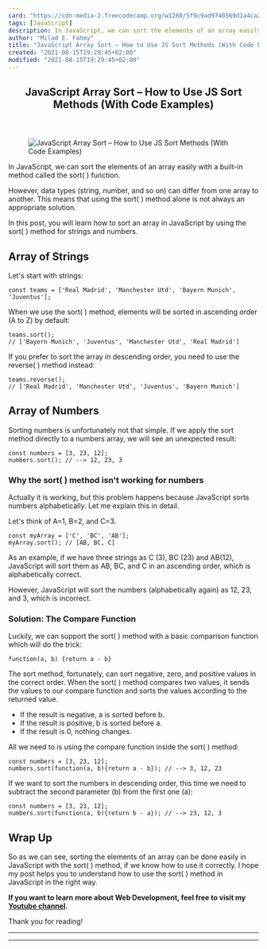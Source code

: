 ```yaml
---
card: "https://cdn-media-2.freecodecamp.org/w1280/5f9c9ad9740569d1a4ca2820.jpg"
tags: [JavaScript]
description: In JavaScript, we can sort the elements of an array easily wi
author: "Milad E. Fahmy"
title: "JavaScript Array Sort – How to Use JS Sort Methods (With Code Examples)"
created: "2021-08-15T19:29:45+02:00"
modified: "2021-08-15T19:29:45+02:00"
---
```

<div class="site-wrapper">
<main id="site-main" class="site-main outer">
<div class="inner">
<article class="post-full post tag-javascript ">
<header class="post-full-header">
<h1 class="post-full-title">JavaScript Array Sort – How to Use JS Sort Methods (With Code Examples)</h1>
</header>
<figure class="post-full-image">
<picture>
<source media="(max-width: 700px)" sizes="1px" srcset="data:image/gif;base64,R0lGODlhAQABAIAAAAAAAP///yH5BAEAAAAALAAAAAABAAEAAAIBRAA7 1w">
<source media="(min-width: 701px)" sizes="(max-width: 800px) 400px,
(max-width: 1170px) 700px,
1400px" srcset="https://cdn-media-2.freecodecamp.org/w1280/5f9c9ad9740569d1a4ca2820.jpg 300w,
https://cdn-media-2.freecodecamp.org/w1280/5f9c9ad9740569d1a4ca2820.jpg 600w,
https://cdn-media-2.freecodecamp.org/w1280/5f9c9ad9740569d1a4ca2820.jpg 1000w,
https://cdn-media-2.freecodecamp.org/w1280/5f9c9ad9740569d1a4ca2820.jpg 2000w">
<img onerror="this.style.display='none'" src="https://cdn-media-2.freecodecamp.org/w1280/5f9c9ad9740569d1a4ca2820.jpg" alt="JavaScript Array Sort – How to Use JS Sort Methods (With Code Examples)">
</picture>
</figure>
<section class="post-full-content">
<div class="post-content">
<p>In JavaScript, we can sort the elements of an array easily with a built-in method called the sort( ) function. </p>
<p>However, data types (string, number, and so on) can differ from one array to another. This means that using the sort( ) method alone is not always an appropriate solution. </p>
<p>In this post, you will learn how to sort an array in JavaScript by using the sort( ) method for strings and numbers.</p>
<h2 id="array-of-strings">Array of Strings</h2>
<p>Let's start with strings:</p><pre><code class="language-javascript">const teams = ['Real Madrid', 'Manchester Utd', 'Bayern Munich', 'Juventus'];</code></pre>
<p>When we use the sort( ) method, elements will be sorted in ascending order (A to Z) by default:</p><pre><code class="language-javascript">teams.sort();
// ['Bayern Munich', 'Juventus', 'Manchester Utd', 'Real Madrid']</code></pre>
<p>If you prefer to sort the array in descending order, you need to use the reverse( ) method instead:</p><pre><code class="language-javascript">teams.reverse();
// ['Real Madrid', 'Manchester Utd', 'Juventus', 'Bayern Munich']</code></pre>
<h2 id="array-of-numbers">Array of Numbers</h2>
<p>Sorting numbers is unfortunately not that simple. If we apply the sort method directly to a numbers array, we will see an unexpected result:</p><pre><code class="language-javascript">const numbers = [3, 23, 12];
numbers.sort(); // --&gt; 12, 23, 3</code></pre>
<h3 id="why-the-sort-method-isn-t-working-for-numbers">Why the sort( ) method isn't working for numbers</h3>
<p>Actually it is working, but this problem happens because JavaScript sorts numbers alphabetically. Let me explain this in detail.</p>
<p>Let's think of A=1, B=2, and C=3.</p><pre><code class="language-javascript">const myArray = ['C', 'BC', 'AB'];
myArray.sort(); // [AB, BC, C]</code></pre>
<p>As an example, if we have three strings as C (3), BC (23) and AB(12), JavaScript will sort them as AB, BC, and C in an ascending order, which is alphabetically correct.</p>
<p>However, JavaScript will sort the numbers (alphabetically again) as 12, 23, and 3, which is incorrect.</p>
<h3 id="solution-the-compare-function">Solution: The Compare Function</h3>
<p>Luckily, we can support the sort( ) method with a basic comparison function which will do the trick:</p><pre><code class="language-javascript">function(a, b) {return a - b}</code></pre>
<p>The sort method, fortunately, can sort negative, zero, and positive values in the correct order. When the sort( ) method compares two values, it sends the values to our compare function and sorts the values according to the returned value.</p>
<ul>
<li>If the result is negative, a is sorted before b.</li>
<li>If the result is positive, b is sorted before a.</li>
<li>If the result is 0, nothing changes.</li>
</ul>
<p>All we need to is using the compare function inside the sort( ) method:</p><pre><code class="language-javascript">const numbers = [3, 23, 12];
numbers.sort(function(a, b){return a - b}); // --&gt; 3, 12, 23</code></pre>
<p>If we want to sort the numbers in descending order, this time we need to subtract the second parameter (b) from the first one (a):</p><pre><code class="language-javascript">const numbers = [3, 23, 12];
numbers.sort(function(a, b){return b - a}); // --&gt; 23, 12, 3</code></pre>
<h2 id="wrap-up">Wrap Up</h2>
<p>So as we can see, sorting the elements of an array can be done easily in JavaScript with the sort( ) method, if we know how to use it correctly. I hope my post helps you to understand how to use the sort( ) method in JavaScript in the right way.</p>
<p><strong>If you want to learn more about Web Development, feel free to visit my <a href="https://www.youtube.com/channel/UC1EgYPCvKCXFn8HlpoJwY3Q?view_as=subscriber">Youtube channel</a>.</strong></p>
<p>Thank you for reading!</p>
</div>
<hr>
<hr>
</section>
</article>
</div>
</main>
</div>
<!-- Google Tag Manager (noscript) -->
<!-- End Google Tag Manager (noscript) -->
